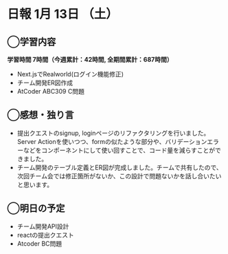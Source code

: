 # 日報  1月 13日 （土）

## ◯学習内容

**学習時間  7時間（今週累計：42時間, 全期間累計：687時間）**

- Next.jsでRealworld(ログイン機能修正)
- チーム開発ER図作成
- AtCoder ABC309 C問題

## ◯感想・独り言

- 提出クエストのsignup, loginページのリファクタリングを行いました。Server Actionを使いつつ、formの似たような部分や、バリデーションエラーなどをコンポーネントにして使い回すことで、コード量を減らすことができました。
- チーム開発のテーブル定義とER図が完成しました。チームで共有したので、次回チーム会では修正箇所がないか、この設計で問題ないかを話し合いたいと思います。

## ◯明日の予定

- チーム開発API設計
- reactの提出クエスト
- Atcoder BC問題
